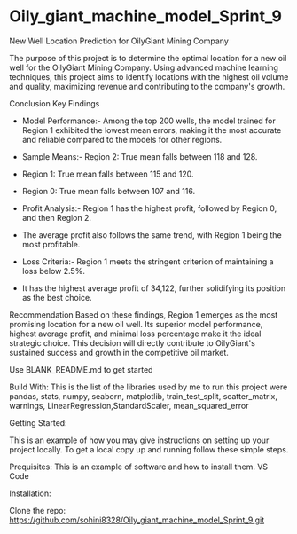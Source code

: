 # Oily_giant_machine_model_Sprint_9

New Well Location Prediction for OilyGiant Mining Company

The purpose of this project is to determine the optimal location for a new oil well for the OilyGiant Mining Company. Using advanced machine learning techniques, this project aims to identify locations with the highest oil volume and quality, maximizing revenue and contributing to the company's growth.

Conclusion
Key Findings
- Model Performance:- Among the top 200 wells, the model trained for Region 1 exhibited the lowest mean errors, making it the most accurate and reliable compared to the models for other regions.

- Sample Means:- Region 2: True mean falls between 118 and 128.
- Region 1: True mean falls between 115 and 120.
- Region 0: True mean falls between 107 and 116.

- Profit Analysis:- Region 1 has the highest profit, followed by Region 0, and then Region 2.
- The average profit also follows the same trend, with Region 1 being the most profitable.

- Loss Criteria:- Region 1 meets the stringent criterion of maintaining a loss below 2.5%.
- It has the highest average profit of 34,122, further solidifying its position as the best choice.


Recommendation
Based on these findings, Region 1 emerges as the most promising location for a new oil well. Its superior model performance, highest average profit, and minimal loss percentage make it the ideal strategic choice. This decision will directly contribute to OilyGiant's sustained success and growth in the competitive oil market.

Use BLANK_README.md to get started

Build With: This is the list of the libraries used by me to run this project were pandas, stats, numpy, seaborn, matplotlib, train_test_split, scatter_matrix, warnings, LinearRegression,StandardScaler, mean_squared_error

Getting Started:

This is an example of how you may give instructions on setting up your project locally. To get a local copy up and running follow these simple steps.

Prequisites: This is an example of software and how to install them. VS Code

Installation:

Clone the repo: https://github.com/sohini8328/Oily_giant_machine_model_Sprint_9.git




